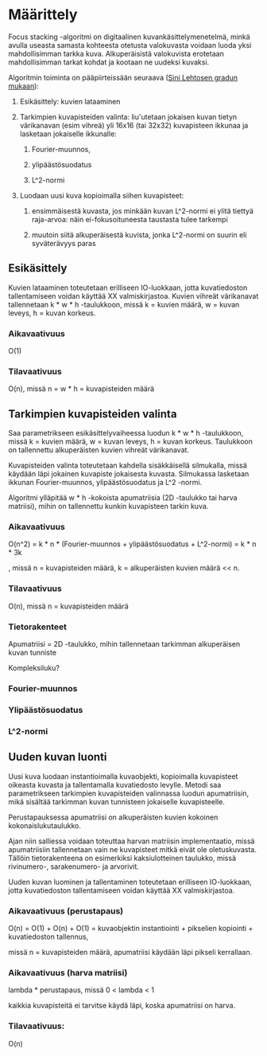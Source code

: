 # Määrittely

Focus stacking -algoritmi on digitaalinen kuvankäsittelymenetelmä, minkä avulla useasta samasta kohteesta otetusta valokuvasta voidaan luoda yksi mahdollisimman tarkka kuva. Alkuperäisistä valokuvista erotetaan mahdollisimman tarkat kohdat ja kootaan ne uudeksi kuvaksi.

Algoritmin toiminta on pääpiirteissään seuraava ([Sini Lehtosen gradun mukaan](https://helda.helsinki.fi/bitstream/handle/10138/154047/GraduSini.pdf?sequence=3)):

1. Esikäsittely: kuvien lataaminen 

2. Tarkimpien kuvapisteiden valinta: liu'utetaan jokaisen kuvan tietyn värikanavan (esim vihreä) yli 16x16 (tai 32x32) kuvapisteen ikkunaa ja lasketaan jokaiselle ikkunalle:

    1. Fourier-muunnos,

    2. ylipäästösuodatus

    3. L^2-normi

3. Luodaan uusi kuva kopioimalla siihen kuvapisteet:
    
    1. ensimmäisestä kuvasta, jos minkään kuvan L^2-normi ei ylitä tiettyä raja-arvoa: näin ei-fokusoituneesta taustasta tulee tarkempi
    
    2. muutoin siitä alkuperäisestä kuvista, jonka L^2-normi on suurin eli syväterävyys paras


## Esikäsittely

Kuvien lataaminen toteutetaan erilliseen IO-luokkaan, jotta kuvatiedoston tallentamiseen voidan käyttää XX valmiskirjastoa. Kuvien vihreät värikanavat tallennetaan k * w * h -taulukkoon, missä k = kuvien määrä, w = kuvan leveys, h = kuvan korkeus.

### Aikavaativuus

O(1)

### Tilavaativuus

O(n), missä n = w * h = kuvapisteiden määrä


## Tarkimpien kuvapisteiden valinta

Saa parametrikseen esikäsittelyvaiheessa luodun k * w * h -taulukkoon, missä k = kuvien määrä, w = kuvan leveys, h = kuvan korkeus. Taulukkoon on tallennettu alkuperäisten kuvien vihreät värikanavat.

Kuvapisteiden valinta toteutetaan kahdella sisäkkäisellä silmukalla, missä käydään läpi jokainen kuvapiste jokaisesta kuvasta. Silmukassa lasketaan ikkunan Fourier-muunnos, ylipäästösuodatus ja L^2 -normi.

Algoritmi ylläpitää w * h -kokoista apumatriisia (2D -taulukko tai harva matriisi), mihin on tallennettu kunkin kuvapisteen tarkin kuva.

### Aikavaativuus

O(n^2) = k * n * (Fourier-muunnos + ylipäästösuodatus + L^2-normi) = k * n * 3k

, missä n = kuvapisteiden määrä, k = alkuperäisten kuvien määrä << n.

### Tilavaativuus

O(n), missä n = kuvapisteiden määrä

### Tietorakenteet

Apumatriisi = 2D -taulukko, mihin tallennetaan tarkimman alkuperäisen kuvan tunniste

Kompleksiluku?

### Fourier-muunnos




### Ylipäästösuodatus

### L^2-normi




## Uuden kuvan luonti

Uusi kuva luodaan instantioimalla kuvaobjekti, kopioimalla kuvapisteet oikeasta kuvasta ja tallentamalla kuvatiedosto levylle. Metodi saa parametrikseen tarkimpien kuvapisteiden valinnassa luodun apumatriisin, mikä sisältää tarkimman kuvan tunnisteen jokaiselle kuvapisteelle. 

Perustapauksessa apumatriisi on alkuperäisten kuvien kokoinen kokonaislukutaulukko. 

Ajan niin salliessa voidaan toteuttaa harvan matriisin implementaatio, missä apumatriisiin tallennetaan vain ne kuvapisteet mitkä eivät ole oletuskuvasta. Tällöin tietorakenteena on esimerkiksi kaksiulotteinen taulukko, missä rivinumero-, sarakenumero- ja arvorivit. 

Uuden kuvan luominen ja tallentaminen toteutetaan erilliseen IO-luokkaan, jotta kuvatiedoston tallentamiseen voidan käyttää XX valmiskirjastoa. 

### Aikavaativuus (perustapaus)

O(n) = O(1) + O(n) + O(1) = kuvaobjektin instantiointi + pikselien kopiointi + kuvatiedoston tallennus, 

missä n = kuvapisteiden määrä, apumatriisi käydään läpi pikseli kerrallaan.

### Aikavaativuus (harva matriisi) 

lambda * perustapaus, missä 0 < lambda < 1

kaikkia kuvapisteitä ei tarvitse käydä läpi, koska apumatriisi on harva.

### Tilavaativuus: 

O(n)








